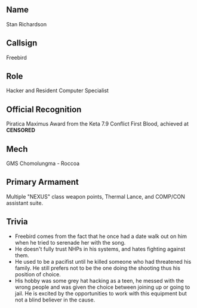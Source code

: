 ## Name
Stan Richardson

## Callsign
Freebird

## Role
Hacker and Resident Computer Specialist 

## Official Recognition
Piratica Maximus Award from the Keta 7.9 Conflict
First Blood, achieved at **CENSORED**

## Mech
GMS Chomolungma - Roccoa

## Primary Armament
Multiple "NEXUS" class weapon points, Thermal Lance, and COMP/CON assistant suite. 

## Trivia

* Freebird comes from the fact that he once had a date walk out on him when he tried to serenade her with the song.
* He doesn't fully trust NHPs in his systems, and hates fighting against them.
* He used to be a pacifist until he killed someone who had threatened his family. He still prefers not to be the one doing the shooting thus his position of choice.
* His hobby was some grey hat hacking as a teen, he messed with the wrong people and was given the choice between joining up or going to jail. He is excited by the opportunities to work with this equipment but not a blind believer in the cause.
